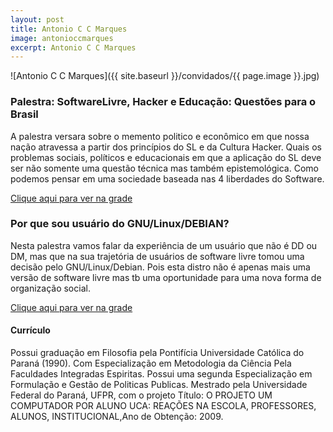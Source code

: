 ```yaml
---
layout: post
title: Antonio C C Marques
image: antonioccmarques
excerpt: Antonio C C Marques
---
```

![Antonio C C Marques]({{ site.baseurl }}/convidados/{{ page.image }}.jpg)


### Palestra: SoftwareLivre, Hacker e Educação: Questões para o Brasil

A palestra versara sobre o memento politico e econômico em que nossa nação atravessa a partir dos princípios do SL e da Cultura Hacker. Quais os problemas sociais, políticos e educacionais em que a aplicação do SL deve ser não somente uma questão técnica mas também epistemológica. Como podemos pensar em uma sociedade baseada nas 4 liberdades do Software.

[Clique aqui para ver na grade](http://sistema.ftsl.org.br/ftsl9/grade/detail.html?pid=198)

### Por que sou usuário do GNU/Linux/DEBIAN?

Nesta palestra vamos falar da experiência de um usuário que não é DD ou DM, mas que na sua trajetória de usuários de software livre tomou uma decisão pelo GNU/Linux/Debian. Pois esta distro não é apenas mais uma versão de software livre mas tb uma oportunidade para uma nova forma de organização social.

[Clique aqui para ver na grade](https://ftsl.websiteseguro.com/ftsl9/grade/detail.html?pid=322)

#### Currículo
Possui graduação em Filosofia pela Pontifícia Universidade Católica do Paraná (1990). Com Especialização em Metodologia da Ciência Pela Faculdades Integradas Espiritas. Possui uma segunda Especialização em Formulação e Gestão de Politicas Publicas. Mestrado pela Universidade Federal do Paraná, UFPR, com o projeto Título: O PROJETO UM COMPUTADOR POR ALUNO UCA: REAÇÕES NA ESCOLA, PROFESSORES, ALUNOS, INSTITUCIONAL,Ano de Obtenção: 2009.
